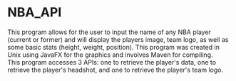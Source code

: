 # NBA_API
This program allows for the user to input the name of any NBA player (current or former) and will display the players image, team logo, as well as some basic stats (height, weight, position).
This program was created in Unix using JavaFX for the graphics and involves Maven for compiling.  
This program accesses 3 APIs: one to retrieve the player's data, one to retrieve the player's headshot, and one to retrieve the player's team logo.
